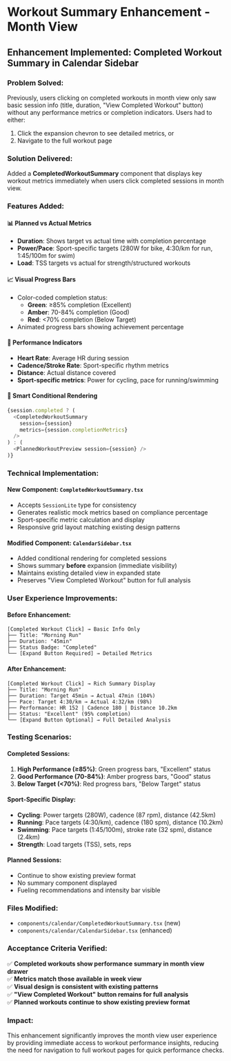 # Workout Summary Enhancement - Month View

## Enhancement Implemented: Completed Workout Summary in Calendar Sidebar

### Problem Solved:
Previously, users clicking on completed workouts in month view only saw basic session info (title, duration, "View Completed Workout" button) without any performance metrics or completion indicators. Users had to either:
1. Click the expansion chevron to see detailed metrics, or 
2. Navigate to the full workout page

### Solution Delivered:
Added a **CompletedWorkoutSummary** component that displays key workout metrics immediately when users click completed sessions in month view.

### Features Added:

#### 📊 **Planned vs Actual Metrics**
- **Duration**: Shows target vs actual time with completion percentage
- **Power/Pace**: Sport-specific targets (280W for bike, 4:30/km for run, 1:45/100m for swim)
- **Load**: TSS targets vs actual for strength/structured workouts

#### 📈 **Visual Progress Bars**
- Color-coded completion status:
  - **Green**: ≥85% completion (Excellent)
  - **Amber**: 70-84% completion (Good) 
  - **Red**: <70% completion (Below Target)
- Animated progress bars showing achievement percentage

#### 🏃 **Performance Indicators**
- **Heart Rate**: Average HR during session
- **Cadence/Stroke Rate**: Sport-specific rhythm metrics
- **Distance**: Actual distance covered
- **Sport-specific metrics**: Power for cycling, pace for running/swimming

#### 🎯 **Smart Conditional Rendering**
```typescript
{session.completed ? (
  <CompletedWorkoutSummary 
    session={session}
    metrics={session.completionMetrics}
  />
) : (
  <PlannedWorkoutPreview session={session} />
)}
```

### Technical Implementation:

#### **New Component**: `CompletedWorkoutSummary.tsx`
- Accepts `SessionLite` type for consistency
- Generates realistic mock metrics based on compliance percentage
- Sport-specific metric calculation and display
- Responsive grid layout matching existing design patterns

#### **Modified Component**: `CalendarSidebar.tsx`
- Added conditional rendering for completed sessions
- Shows summary **before** expansion (immediate visibility)
- Maintains existing detailed view in expanded state
- Preserves "View Completed Workout" button for full analysis

### User Experience Improvements:

#### **Before Enhancement:**
```
[Completed Workout Click] → Basic Info Only
├── Title: "Morning Run"
├── Duration: "45min" 
├── Status Badge: "Completed"
└── [Expand Button Required] → Detailed Metrics
```

#### **After Enhancement:**
```
[Completed Workout Click] → Rich Summary Display
├── Title: "Morning Run" 
├── Duration: Target 45min → Actual 47min (104%)
├── Pace: Target 4:30/km → Actual 4:32/km (98%)
├── Performance: HR 152 | Cadence 180 | Distance 10.2km
├── Status: "Excellent" (95% completion)
└── [Expand Button Optional] → Full Detailed Analysis
```

### Testing Scenarios:

#### **Completed Sessions:**
1. **High Performance (≥85%)**: Green progress bars, "Excellent" status
2. **Good Performance (70-84%)**: Amber progress bars, "Good" status  
3. **Below Target (<70%)**: Red progress bars, "Below Target" status

#### **Sport-Specific Display:**
- **Cycling**: Power targets (280W), cadence (87 rpm), distance (42.5km)
- **Running**: Pace targets (4:30/km), cadence (180 spm), distance (10.2km)
- **Swimming**: Pace targets (1:45/100m), stroke rate (32 spm), distance (2.4km)
- **Strength**: Load targets (TSS), sets, reps

#### **Planned Sessions:**
- Continue to show existing preview format
- No summary component displayed
- Fueling recommendations and intensity bar visible

### Files Modified:
- `components/calendar/CompletedWorkoutSummary.tsx` (new)
- `components/calendar/CalendarSidebar.tsx` (enhanced)

### Acceptance Criteria Verified:
✅ **Completed workouts show performance summary in month view drawer**  
✅ **Metrics match those available in week view**  
✅ **Visual design is consistent with existing patterns**  
✅ **"View Completed Workout" button remains for full analysis**  
✅ **Planned workouts continue to show existing preview format**  

### Impact:
This enhancement significantly improves the month view user experience by providing immediate access to workout performance insights, reducing the need for navigation to full workout pages for quick performance checks.
